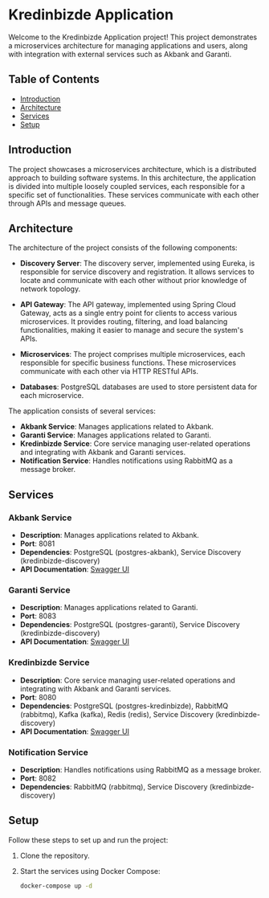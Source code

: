 

# Kredinbizde Application

Welcome to the Kredinbizde Application project! This project demonstrates a microservices architecture for managing applications and users, along with integration with external services such as Akbank and Garanti.

## Table of Contents

- [Introduction](#introduction)
- [Architecture](#architecture)
- [Services](#services)
- [Setup](#setup)


## Introduction

The project showcases a microservices architecture, which is a distributed approach to building software systems. In this architecture, the application is divided into multiple loosely coupled services, each responsible for a specific set of functionalities. These services communicate with each other through APIs and message queues.

## Architecture

The architecture of the project consists of the following components:

- **Discovery Server**: The discovery server, implemented using Eureka, is responsible for service discovery and registration. It allows services to locate and communicate with each other without prior knowledge of network topology.

- **API Gateway**: The API gateway, implemented using Spring Cloud Gateway, acts as a single entry point for clients to access various microservices. It provides routing, filtering, and load balancing functionalities, making it easier to manage and secure the system's APIs.

- **Microservices**: The project comprises multiple microservices, each responsible for specific business functions. These microservices communicate with each other via HTTP RESTful APIs.

- **Databases**: PostgreSQL databases are used to store persistent data for each microservice.

The application consists of several services:

- **Akbank Service**: Manages applications related to Akbank.
- **Garanti Service**: Manages applications related to Garanti.
- **Kredinbizde Service**: Core service managing user-related operations and integrating with Akbank and Garanti services.
- **Notification Service**: Handles notifications using RabbitMQ as a message broker.


## Services

### Akbank Service

- **Description**: Manages applications related to Akbank.
- **Port**: 8081
- **Dependencies**: PostgreSQL (postgres-akbank), Service Discovery (kredinbizde-discovery)
- **API Documentation**: [Swagger UI](http://localhost:8081/swagger-ui/index.html)

### Garanti Service

- **Description**: Manages applications related to Garanti.
- **Port**: 8083
- **Dependencies**: PostgreSQL (postgres-garanti), Service Discovery (kredinbizde-discovery)
- **API Documentation**: [Swagger UI](http://localhost:8083/swagger-ui/index.html)

### Kredinbizde Service

- **Description**: Core service managing user-related operations and integrating with Akbank and Garanti services.
- **Port**: 8080
- **Dependencies**: PostgreSQL (postgres-kredinbizde), RabbitMQ (rabbitmq), Kafka (kafka), Redis (redis), Service Discovery (kredinbizde-discovery)
- **API Documentation**: [Swagger UI](http://localhost:8080/swagger-ui/index.html)

### Notification Service

- **Description**: Handles notifications using RabbitMQ as a message broker.
- **Port**: 8082
- **Dependencies**: RabbitMQ (rabbitmq), Service Discovery (kredinbizde-discovery)

## Setup

Follow these steps to set up and run the project:

1. Clone the repository.


2. Start the services using Docker Compose:

    ```bash
    docker-compose up -d
    ```


